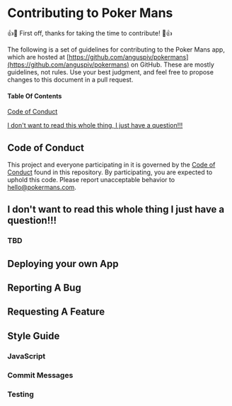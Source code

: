 # Contributing to Poker Mans

:+1::tada: First off, thanks for taking the time to contribute! :tada::+1:

The following is a set of guidelines for contributing to the Poker Mans app, which are hosted at [https://github.com/anguspiv/pokermans](https://github.com/anguspiv/pokermans) on GitHub. These are mostly guidelines, not rules. Use your best judgment, and feel free to propose changes to this document in a pull request.

#### Table Of Contents

[Code of Conduct](#code-of-conduct)

[I don't want to read this whole thing, I just have a question!!!](#i-dont-want-to-read-this-whole-thing-i-just-have-a-question)

## Code of Conduct

This project and everyone participating in it is governed by the [Code of Conduct](./CODE_OF_CONDUCT.md) found in this repository. By participating, you are expected to uphold this code. Please report unacceptable behavior to [hello@pokermans.com](mailto:hello@pokermans.com).

## I don't want to read this whole thing I just have a question!!!

### TBD

## Deploying your own App

## Reporting A Bug

## Requesting A Feature

## Style Guide

### JavaScript

### Commit Messages

### Testing
